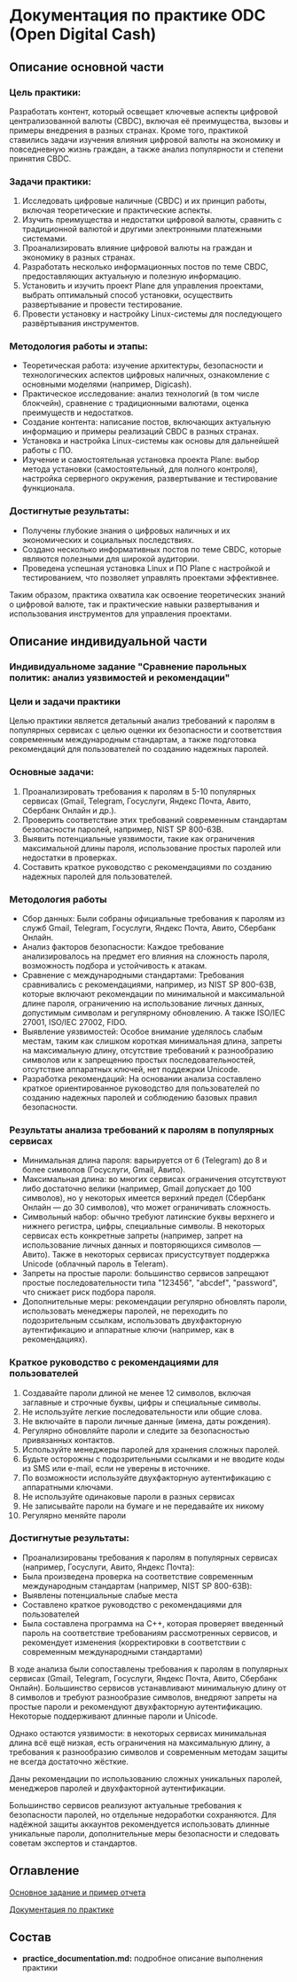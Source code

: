 # Документация по практике ODC (Open Digital Cash)

## Описание основной части
### Цель практики:
Разработать контент, который освещает ключевые аспекты цифровой централизованной валюты (CBDC), включая её преимущества, вызовы и примеры внедрения в разных странах. Кроме того, практикой ставились задачи изучения влияния цифровой валюты на экономику и повседневную жизнь граждан, а также анализ популярности и степени принятия CBDC.

### Задачи практики:
1. Исследовать цифровые наличные (CBDC) и их принцип работы, включая теоретические и практические аспекты.
2. Изучить преимущества и недостатки цифровой валюты, сравнить с традиционной валютой и другими электронными платежными системами.
3. Проанализировать влияние цифровой валюты на граждан и экономику в разных странах.
4. Разработать несколько информационных постов по теме CBDC, предоставляющих актуальную и полезную информацию.
5. Установить и изучить проект Plane для управления проектами, выбрать оптимальный способ установки, осуществить развертывание и провести тестирование.
6. Провести установку и настройку Linux-системы для последующего развёртывания инструментов.

### Методология работы и этапы:

- Теоретическая работа: изучение архитектуры, безопасности и технологических аспектов цифровых наличных, ознакомление с основными моделями (например, Digicash).
- Практическое исследование: анализ технологий (в том числе блокчейн), сравнение с традиционными валютами, оценка преимуществ и недостатков.
- Создание контента: написание постов, включающих актуальную информацию и примеры реализаций CBDC в разных странах.
- Установка и настройка Linux-системы как основы для дальнейшей работы с ПО.
- Изучение и самостоятельная установка проекта Plane: выбор метода установки (самостоятельный, для полного контроля), настройка серверного окружения, развертывание и тестирование функционала.

### Достигнутые результаты:

- Получены глубокие знания о цифровых наличных и их экономических и социальных последствиях.
- Создано несколько информативных постов по теме CBDC, которые являются полезными для широкой аудитории.
- Проведена успешная установка Linux и ПО Plane с настройкой и тестированием, что позволяет управлять проектами эффективнее.

Таким образом, практика охватила как освоение теоретических знаний о цифровой валюте, так и практические навыки развертывания и использования инструментов для управления проектами.

       


## Описание индивидуальной части
### Индивидуальноме задание "Сравнение парольных политик: анализ уязвимостей и рекомендации"

### Цели и задачи практики
Целью практики является детальный анализ требований к паролям в популярных сервисах с целью оценки их безопасности и соответствия современным международным стандартам, а также подготовка рекомендаций для пользователей по созданию надежных паролей.

### Основные задачи:

1. Проанализировать требования к паролям в 5-10 популярных сервисах (Gmail, Telegram, Госуслуги, Яндекс Почта, Авито, Сбербанк Онлайн и др.).
2. Проверить соответствие этих требований современным стандартам безопасности паролей, например, NIST SP 800-63B.
3. Выявить потенциальные уязвимости, такие как ограничения максимальной длины пароля, использование простых паролей или недостатки в проверках.
4. Составить краткое руководство с рекомендациями по созданию надежных паролей для пользователей.

### Методология работы
- Сбор данных: Были собраны официальные требования к паролям из служб Gmail, Telegram, Госуслуги, Яндекс Почта, Авито, Сбербанк Онлайн.
- Анализ факторов безопасности: Каждое требование анализировалось на предмет его влияния на сложность пароля, возможность подбора и устойчивость к атакам.
- Сравнение с международными стандартами: Требования сравнивались с рекомендациями, например, из NIST SP 800-63B, которые включают рекомендации по минимальной и максимальной длине пароля, ограничению на использование личных данных, допустимым символам и регулярному обновлению. А также  ISO/IEC 27001, ISO/IEC 27002, FIDO.
- Выявление уязвимостей: Особое внимание уделялось слабым местам, таким как слишком короткая минимальная длина, запреты на максимальную длину, отсутствие требований к разнообразию символов или к запрещению простых последовательностей, отсутствие аппаратных ключей, нет поддежрки Unicode.
- Разработка рекомендаций: На основании анализа составлено краткое ориентированное руководство для пользователей по созданию надежных паролей и соблюдению базовых правил безопасности.

### Результаты анализа требований к паролям в популярных сервисах
- Минимальная длина пароля: варьируется от 6 (Telegram) до 8 и более символов (Госуслуги, Gmail, Авито).
- Максимальная длина: во многих сервисах ограничения отсутствуют либо достаточно велики (например, Gmail допускает до 100 символов), но у некоторых имеется верхний предел (Сбербанк Онлайн — до 30 символов), что может ограничивать сложность.
- Символьный набор: обычно требуют латинские буквы верхнего и нижнего регистра, цифры, специальные символы. В некоторых сервисах есть конкретные запреты (например, запрет на использование личных данных и повторяющихся символов — Авито). Также в некоторых сервисах присустсутвует поддержка Unicode (облачный пароль в Teleram).
- Запреты на простые пароли: большинство сервисов запрещают простые последовательности типа "123456", "abcdef", "password", что снижает риск подбора пароля.
- Дополнительные меры: рекомендации регулярно обновлять пароли, использовать менеджеры паролей, не переходить по подозрительным ссылкам, использовать двухфакторную аутентификацию и аппаратные ключи (например, как в рекомендациях).

### Краткое руководство с рекомендациями для пользователей
1. Создавайте пароли длиной не менее 12 символов, включая заглавные и строчные буквы, цифры и специальные символы.
2. Не используйте легкие последовательности или общие слова.
3. Не включайте в пароли личные данные (имена, даты рождения).
4. Регулярно обновляйте пароли и следите за безопасностью привязанных контактов.
5. Используйте менеджеры паролей для хранения сложных паролей.
6. Будьте осторожны с подозрительными ссылками и не вводите коды из SMS или e-mail, если не уверены в источнике.
7. По возможности используйте двухфакторную аутентификацию с аппаратными ключами.
8. Не используйте одинаковые пароли в разных сервисах
9. Не записывайте пароли на бумаге и не передавайте их никому
10. Регулярно меняйте пароли

### Достигнутые результаты:
- Проанализированы требования к паролям в популярных сервисах (например, Госуслуги, Авито, Яндекс Почта):
- Была произведена проверка на соответствие современным международным стандартам (например, NIST SP 800-63B):
- Выявлены потенциальные слабые места
- Составлено краткое руководство с рекомендациями для пользователей
- Была составлена программа на C++, которая проверяет введенный пароль на соответствие требованиям рассмотренных сервисов, и рекомендует изменения (корректировки в соответствии с современным международными стандартами)

В ходе анализа были сопоставлены требования к паролям в популярных сервисах (Gmail, Telegram, Госуслуги, Яндекс Почта, Авито, Сбербанк Онлайн). Большинство сервисов устанавливают минимальную длину от 8 символов и требуют разнообразие символов, внедряют запреты на простые пароли и рекомендуют двухфакторную аутентификацию. Некоторые поддерживают длинные пароли и Unicode.

Однако остаются уязвимости: в некоторых сервисах минимальная длина всё ещё низкая, есть ограничения на максимальную длину, а требования к разнообразию символов и современным методам защиты не всегда достаточно жёсткие.

Даны рекомендации по использованию сложных уникальных паролей, менеджеров паролей и двухфакторной аутентификации.

Большинство сервисов реализуют актуальные требования к безопасности паролей, но отдельные недоработки сохраняются. Для надёжной защиты аккаунтов рекомендуется использовать длинные уникальные пароли, дополнительные меры безопасности и следовать советам экспертов и стандартов.

## Оглавление
[Основное задание и пример отчета](../task/)

[Документация по практике](../docs/)


## Состав
- **practice_documentation.md:** подробное описание выполнения практики






